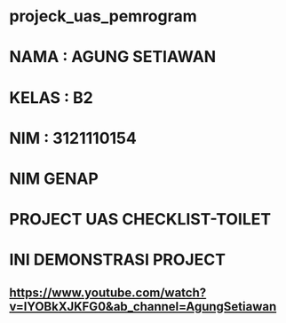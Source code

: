 # projeck_uas_pemrogram

# NAMA : AGUNG SETIAWAN
# KELAS : B2
# NIM : 3121110154
#  NIM GENAP 
# PROJECT UAS CHECKLIST-TOILET

# INI DEMONSTRASI PROJECT


## https://www.youtube.com/watch?v=lYOBkXJKFG0&ab_channel=AgungSetiawan
